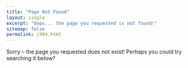 ```yaml
---
title: "Page Not Found"
layout: single
excerpt: "Oops... the page you requested is not found!"
sitemap: false
permalink: /404.html
---
```


Sorry – the page you requested does not exist!
Perhaps you could try searching it below?

<script type="text/javascript">
  var GOOG_FIXURL_LANG = 'en';
  var GOOG_FIXURL_SITE = '{{ site.url }}'
</script>
<script type="text/javascript"
  src="//linkhelp.clients.google.com/tbproxy/lh/wm/fixurl.js">
</script>
